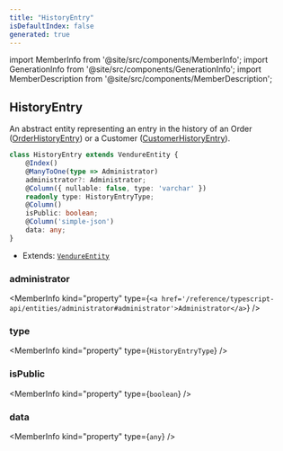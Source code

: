 ```yaml
---
title: "HistoryEntry"
isDefaultIndex: false
generated: true
---
```

<!-- This file was generated from the Vendure source. Do not modify. Instead, re-run the "docs:build" script -->
import MemberInfo from '@site/src/components/MemberInfo';
import GenerationInfo from '@site/src/components/GenerationInfo';
import MemberDescription from '@site/src/components/MemberDescription';


## HistoryEntry

<GenerationInfo sourceFile="packages/core/src/entity/history-entry/history-entry.entity.ts" sourceLine="14" packageName="@bb-vendure/core" />

An abstract entity representing an entry in the history of an Order (<a href='/reference/typescript-api/entities/order-history-entry#orderhistoryentry'>OrderHistoryEntry</a>)
or a Customer (<a href='/reference/typescript-api/entities/customer-history-entry#customerhistoryentry'>CustomerHistoryEntry</a>).

```ts title="Signature"
class HistoryEntry extends VendureEntity {
    @Index()
    @ManyToOne(type => Administrator)
    administrator?: Administrator;
    @Column({ nullable: false, type: 'varchar' })
    readonly type: HistoryEntryType;
    @Column()
    isPublic: boolean;
    @Column('simple-json')
    data: any;
}
```
* Extends: <code><a href='/reference/typescript-api/entities/vendure-entity#vendureentity'>VendureEntity</a></code>



<div className="members-wrapper">

### administrator

<MemberInfo kind="property" type={`<a href='/reference/typescript-api/entities/administrator#administrator'>Administrator</a>`}   />


### type

<MemberInfo kind="property" type={`HistoryEntryType`}   />


### isPublic

<MemberInfo kind="property" type={`boolean`}   />


### data

<MemberInfo kind="property" type={`any`}   />




</div>
